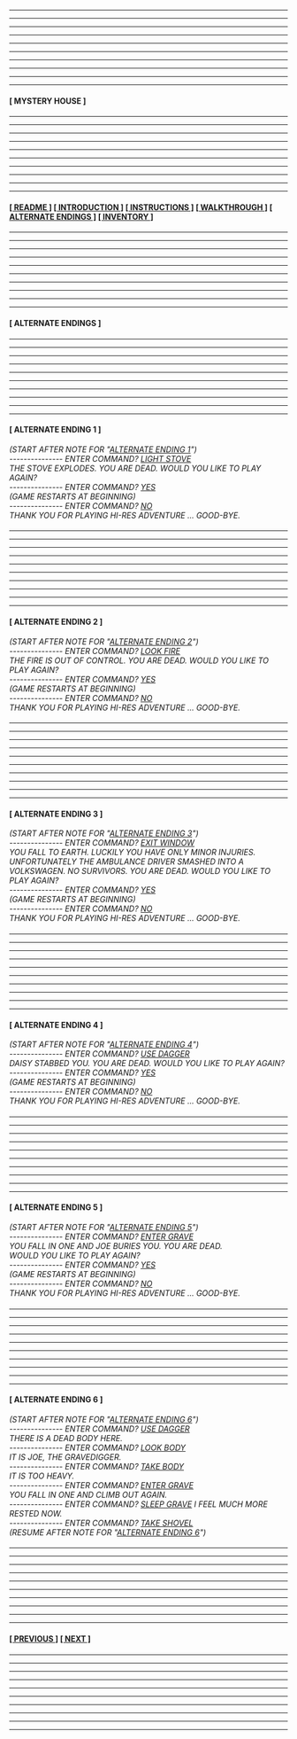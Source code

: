 
---
---
---
---
---
---
---
---
---
---
  
#### **[ MYSTERY HOUSE ]** 

####

---
---
---
---
---
---
---
---
---
---

#### **[[ README ]](/readme.md) [[ INTRODUCTION ]](/introduction.md) [[ INSTRUCTIONS ]](/instructions.md)  [[ WALKTHROUGH ]](/walkthrough.md) [[ ALTERNATE ENDINGS ]](#-alternate-endings-) [[ INVENTORY ]](/inventory.md)**

####

---
---
---
---
---
---
---
---
---
---

#### **[ ALTERNATE ENDINGS ]**

####

---
---
---
---
---
---
---
---
---
---

#### **[ ALTERNATE ENDING 1 ]**
*(START AFTER NOTE FOR "[ALTERNATE ENDING 1](/walkthrough.md#-kitchen-)")*  
*--------------- ENTER COMMAND? <ins>LIGHT STOVE</ins>*  
*THE STOVE EXPLODES. YOU ARE DEAD. WOULD YOU LIKE TO PLAY AGAIN?*  
*--------------- ENTER COMMAND? <ins>YES</ins>*  
*(GAME RESTARTS AT BEGINNING)*  
*--------------- ENTER COMMAND? <ins>NO</ins>*  
*THANK YOU FOR PLAYING HI-RES ADVENTURE ... GOOD-BYE.*  

####

---
---
---
---
---
---
---
---
---
---

#### **[ ALTERNATE ENDING 2 ]**
*(START AFTER NOTE FOR "[ALTERNATE ENDING 2](/walkthrough.md#-dining-room-)")*  
*--------------- ENTER COMMAND? <ins>LOOK FIRE</ins>*  
*THE FIRE IS OUT OF CONTROL. YOU ARE DEAD. WOULD YOU LIKE TO PLAY AGAIN?*  
*--------------- ENTER COMMAND? <ins>YES</ins>*  
*(GAME RESTARTS AT BEGINNING)*  
*--------------- ENTER COMMAND? <ins>NO</ins>*  
*THANK YOU FOR PLAYING HI-RES ADVENTURE ... GOOD-BYE.*  

####

---
---
---
---
---
---
---
---
---
---

#### **[ ALTERNATE ENDING 3 ]**
*(START AFTER NOTE FOR "[ALTERNATE ENDING 3](/walkthrough.md#-attic-)")*  
*--------------- ENTER COMMAND? <ins>EXIT WINDOW</ins>*  
*YOU FALL TO EARTH. LUCKILY YOU HAVE ONLY MINOR INJURIES. UNFORTUNATELY THE AMBULANCE DRIVER SMASHED INTO A VOLKSWAGEN. NO SURVIVORS. YOU ARE DEAD. WOULD YOU LIKE TO PLAY AGAIN?*  
*--------------- ENTER COMMAND? <ins>YES</ins>*  
*(GAME RESTARTS AT BEGINNING)*  
*--------------- ENTER COMMAND? <ins>NO</ins>*  
*THANK YOU FOR PLAYING HI-RES ADVENTURE ... GOOD-BYE.*  

####

---
---
---
---
---
---
---
---
---
---

#### **[ ALTERNATE ENDING 4 ]**
*(START AFTER NOTE FOR "[ALTERNATE ENDING 4](/walkthrough.md#-tower-)")*  
*--------------- ENTER COMMAND? <ins>USE DAGGER</ins>*  
*DAISY STABBED YOU. YOU ARE DEAD. WOULD YOU LIKE TO PLAY AGAIN?*  
*--------------- ENTER COMMAND? <ins>YES</ins>*  
*(GAME RESTARTS AT BEGINNING)*  
*--------------- ENTER COMMAND? <ins>NO</ins>*  
*THANK YOU FOR PLAYING HI-RES ADVENTURE ... GOOD-BYE.*  

####

---
---
---
---
---
---
---
---
---
---

#### **[ ALTERNATE ENDING 5 ]**
*(START AFTER NOTE FOR "[ALTERNATE ENDING 5](/walkthrough.md#-cemetery-)")*  
*--------------- ENTER COMMAND? <ins>ENTER GRAVE</ins>*  
*YOU FALL IN ONE AND JOE BURIES YOU. YOU ARE DEAD.*  
*WOULD YOU LIKE TO PLAY AGAIN?*  
*--------------- ENTER COMMAND? <ins>YES</ins>*  
*(GAME RESTARTS AT BEGINNING)*  
*--------------- ENTER COMMAND? <ins>NO</ins>*  
*THANK YOU FOR PLAYING HI-RES ADVENTURE ... GOOD-BYE.*  

####

---
---
---
---
---
---
---
---
---
---

#### **[ ALTERNATE ENDING 6 ]**
*(START AFTER NOTE FOR "[ALTERNATE ENDING 6](/walkthrough.md#-cemetery-)")*  
*--------------- ENTER COMMAND? <ins>USE DAGGER</ins>*  
*THERE IS A DEAD BODY HERE.*  
*--------------- ENTER COMMAND? <ins>LOOK BODY</ins>*  
*IT IS JOE, THE GRAVEDIGGER.*  
*--------------- ENTER COMMAND? <ins>TAKE BODY</ins>*  
*IT IS TOO HEAVY.*  
*--------------- ENTER COMMAND? <ins>ENTER GRAVE</ins>*  
*YOU FALL IN ONE AND CLIMB OUT AGAIN.*  
*--------------- ENTER COMMAND? <ins>SLEEP GRAVE</ins>*
*I FEEL MUCH MORE RESTED NOW.*  
*--------------- ENTER COMMAND? <ins>TAKE SHOVEL</ins>*  
*(RESUME AFTER NOTE FOR "[ALTERNATE ENDING 6](/walkthrough.md#-cemetery-)")*  

####

---
---
---
---
---
---
---
---
---
---

#### **[[ PREVIOUS ]](/walkthrough.md) [[ NEXT ]](/inventory.md)** 

####

---
---
---
---
---
---
---
---
---
---
